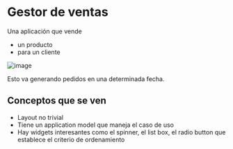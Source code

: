 # Gestor de ventas

Una aplicación que vende

* un producto
* para un cliente

![image](https://cloud.githubusercontent.com/assets/4549002/17306526/dc88f8ec-5806-11e6-9e08-92447768fdde.png)

Esto va generando pedidos en una determinada fecha.

## Conceptos que se ven

* Layout no trivial
* Tiene un application model que maneja el caso de uso
* Hay widgets interesantes como el spinner, el list box, el radio button que establece el criterio de ordenamiento

